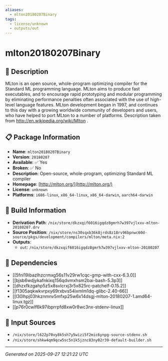 ```yaml
---
aliases:
  - mlton20180207Binary
tags:
  - license/unknown
  - outputs/out
---
```


# mlton20180207Binary

## 📝 Description

MLton is an open source, whole-program optimizing compiler for the Standard ML programming language.
MLton aims to produce fast executables, and to encourage rapid prototyping and modular programming
by eliminating performance penalties often associated with the use of high-level language features.
MLton development began in 1997, and continues to this day with a growing worldwide community of
developers and users, who have helped to port MLton to a number of platforms.
Description taken from http://en.wikipedia.org/wiki/Mlton .


## 📋 Package Information

- **Name**: `mlton20180207Binary`
- **Version**: `20180207`
- **Available**: ✅ Yes
- **Broken**: ✅ No
- **Description**: Open-source, whole-program, optimizing Standard ML compiler
- **Homepage**: [http://mlton.org/](http://mlton.org/)
- **License**: `unknown`
- **Platforms**: `i686-linux`, `x86_64-linux`, `x86_64-darwin`, `aarch64-darwin`

## 🔧 Build Information

- **Derivation Path**: `/nix/store/dkzxqif6016igqdz8gmrh7w397vjlxxv-mlton-20180207.drv`
- **Source Position**: `/nix/store/ns30sqxb36k8jrds8z18rv96bpnwc60d-source/pkgs/development/compilers/mlton/meta.nix:2`
- **Outputs**:
  - `out`:  `/nix/store/dkzxqif6016igqdz8gmrh7w397vjlxxv-mlton-20180207`

## 🔗 Dependencies

- [[5fnl19ibazlhzcrmxg56s11v29rw1cqc-gmp-with-cxx-6.3.0]]
- [[bjsb6wdjykafnkixq156qdvmxhsm2bai-bash-5.3p3]]
- [[dhzxfkzgahp5z5x8svlcrxj3r5x825rc-patchelf-0.15.2]]
- [[f1305aqkwkvrpxy69rxbvs54ixmlm1dq-glibc-2.40-66]]
- [[l30lhpj03hkznmnv5mfxp25w6x14dsgj-mlton-20180207-1.amd64-linux.tgz]]
- [[p76r0cwlf6k97ibprrpfd8xw0r8wc3nx-stdenv-linux]]

## 📁 Input Sources

- `/nix/store/l622p70vy8k5sh7y5wizi5f2mic6ynpg-source-stdenv.sh`
- `/nix/store/shkw4qm9qcw5sc5n1k5jznc83ny02r39-default-builder.sh`

---
*Generated on 2025-09-27 12:21:22 UTC*
